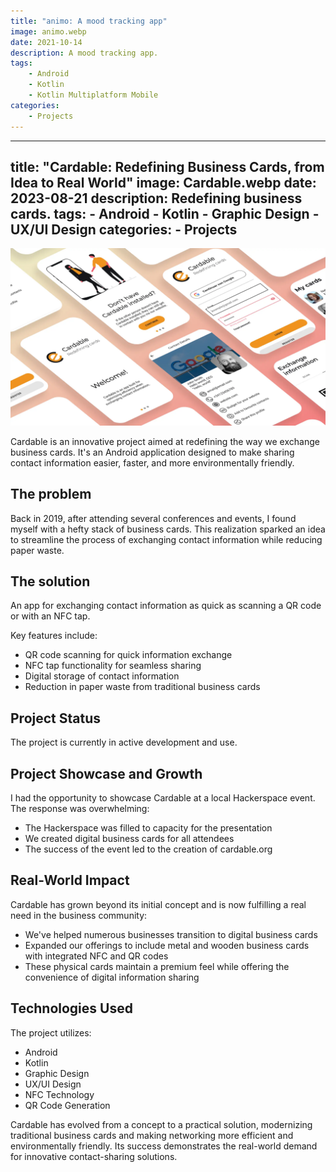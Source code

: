 ```yaml
---
title: "animo: A mood tracking app"
image: animo.webp
date: 2021-10-14
description: A mood tracking app.
tags:
    - Android
    - Kotlin
    - Kotlin Multiplatform Mobile
categories:
    - Projects
---
```



---
title: "Cardable: Redefining Business Cards, from Idea to Real World"
image: Cardable.webp
date: 2023-08-21
description: Redefining business cards.
tags:
    - Android
    - Kotlin
    - Graphic Design
    - UX/UI Design
categories:
    - Projects
 --

![Cardable](cardable.webp)

Cardable is an innovative project aimed at redefining the way we exchange business cards. It's an Android application designed to make sharing contact information easier, faster, and more environmentally friendly.

## The problem

Back in 2019, after attending several conferences and events, I found myself with a hefty stack of business cards. This realization sparked an idea to streamline the process of exchanging contact information while reducing paper waste.

## The solution

An app for exchanging contact information as quick as scanning a QR code or with an NFC tap.

Key features include:
- QR code scanning for quick information exchange
- NFC tap functionality for seamless sharing
- Digital storage of contact information
- Reduction in paper waste from traditional business cards

## Project Status

The project is currently in active development and use.

## Project Showcase and Growth

I had the opportunity to showcase Cardable at a local Hackerspace event. The response was overwhelming:

- The Hackerspace was filled to capacity for the presentation
- We created digital business cards for all attendees
- The success of the event led to the creation of cardable.org

## Real-World Impact

Cardable has grown beyond its initial concept and is now fulfilling a real need in the business community:

- We've helped numerous businesses transition to digital business cards
- Expanded our offerings to include metal and wooden business cards with integrated NFC and QR codes
- These physical cards maintain a premium feel while offering the convenience of digital information sharing

## Technologies Used

The project utilizes:
- Android
- Kotlin
- Graphic Design
- UX/UI Design
- NFC Technology
- QR Code Generation

Cardable has evolved from a concept to a practical solution, modernizing traditional business cards and making networking more efficient and environmentally friendly. Its success demonstrates the real-world demand for innovative contact-sharing solutions.
